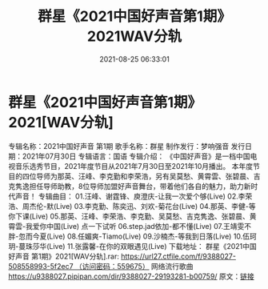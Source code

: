 ﻿---
title: 群星《2021中国好声音第1期》2021WAV分轨
date: 2021-08-25 06:33:01
categories: 新碟专辑、稀有等精品
tags: 华语中文
---
# 群星《2021中国好声音第1期》2021[WAV分轨]

专辑名称：2021中国好声音
第1期
歌手名称：群星
制作发行：梦响强音
发行日期：2021年07月30日
专辑语言：国语
专辑介绍：
《中国好声音》是一档中国电视音乐选秀节目，2021年度节目从2021年7月30日至2021年10月播出。
本年度节目的四位导师为那英、汪峰、李克勤和李荣浩，另有吴莫愁、黄霄雲、张碧晨、吉克隽逸担任导师助教，8位导师加盟好声音舞台，带着他们各自的魅力，助力新时代声音！
专辑曲目：
01.汪峰、谢霆锋、庾澄庆-让我一次爱个够(Live)
02.李荣浩、周杰伦-默(Live)
03.李克勤、陈奕迅、刘欢-菊花台(Live)
04.那英、李健-等你下课(Live)
05.那英、汪峰、李荣浩、李克勤、吴莫愁、吉克隽逸、张碧晨、黄霄雲-我爱你中国(Live)
点一下试听
06.step.jad依加-都不懂(Live)
07.王靖雯不胖-忽而今夏(Live)
08.任媚爽-Tiamo(Live)
09.沙楠杰-等我到日落(Live)
10.伍珂玥-蔓珠莎华(Live)
11.张露馨-在你的双眼遇见(Live)
下载地址：
群星《2021中国好声音 第1期》2021[WAV分轨].rar: https://url27.ctfile.com/f/9388027-508558993-5f2ec7 （访问密码：559675）
网络流行歌曲
https://u9388027.pipipan.com/dir/9388027-29193281-b00759/
原文：[链接](https://blog.sina.com.cn/s/blog_1647c7e7601030tjx.html)